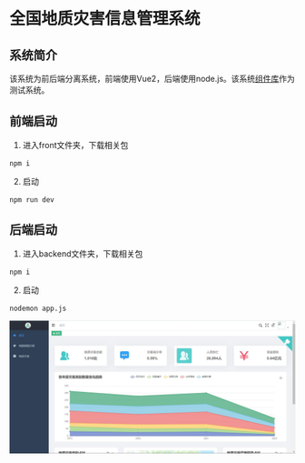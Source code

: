 # 全国地质灾害信息管理系统

## 系统简介

该系统为前后端分离系统，前端使用Vue2，后端使用node.js。该系统[组件库](https://github.com/DuanYanYu/ArcGIS-Vue)作为测试系统。

## 前端启动

1. 进入front文件夹，下载相关包

```
npm i
```

2. 启动

```
npm run dev
```

## 后端启动

1. 进入backend文件夹，下载相关包

```
npm i
```

2. 启动

```
nodemon app.js
```

![](./imgs/index.jpg)